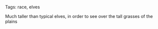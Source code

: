 Tags: race, elves

Much taller than typical elves, in order to see over the tall grasses of the plains